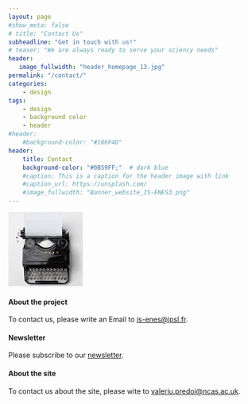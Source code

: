 ```yaml
---
layout: page
#show_meta: false
# title: "Contact Us"
subheadline: "Get in touch with us!"
# teaser: "We are always ready to serve your sciency needs"
header:
   image_fullwidth: "header_homepage_13.jpg"
permalink: "/contact/"
categories:
    - design
tags:
    - design
    - background color
    - header
#header:
    #background-color: "#186F4D"
header:
    title: Contact
    background-color: "#0B59FF;"  # dark blue
    #caption: This is a caption for the header image with link
    #caption_url: https://unsplash.com/
    #image_fullwidth: "Banner_website_IS-ENES3.png"
---
```


![typewriter](../images/typewriter-thumb.jpg)

#### About the project

To contact us, please write an Email to <is-enes@ipsl.fr>.

#### Newsletter

Please subscribe to our [newsletter](https://lists.enes.org/mailman/listinfo/is-enes3).

#### About the site

To contact us about the site, please wite to <valeriu.predoi@ncas.ac.uk>.

